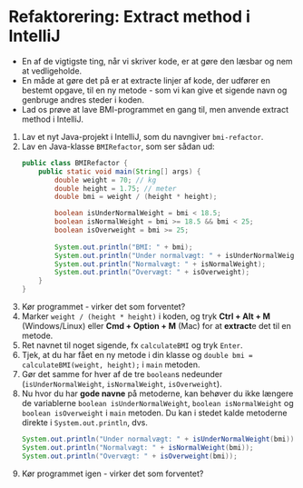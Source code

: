 # Refaktorering: Extract method i IntelliJ

- En af de vigtigste ting, når vi skriver kode, er at gøre den læsbar og nem at vedligeholde. 
- En måde at gøre det på er at extracte linjer af kode, der udfører en bestemt opgave, til en ny metode - som vi kan give et sigende navn og genbruge andres steder i koden.
- Lad os prøve at lave BMI-programmet en gang til, men anvende extract method i IntelliJ.

1. Lav et nyt Java-projekt i IntelliJ, som du navngiver `bmi-refactor`.
2. Lav en Java-klasse `BMIRefactor`, som ser sådan ud:
    ```java
    public class BMIRefactor {
        public static void main(String[] args) {
            double weight = 70; // kg
            double height = 1.75; // meter
            double bmi = weight / (height * height);

            boolean isUnderNormalWeight = bmi < 18.5;
            boolean isNormalWeight = bmi >= 18.5 && bmi < 25;
            boolean isOverweight = bmi >= 25;
            
            System.out.println("BMI: " + bmi);
            System.out.println("Under normalvægt: " + isUnderNormalWeight);
            System.out.println("Normalvægt: " + isNormalWeight);
            System.out.println("Overvægt: " + isOverweight);
        }
    }
    ```
3. Kør programmet - virker det som forventet?
4. Marker `weight / (height * height)` i koden, og tryk **Ctrl + Alt + M** (Windows/Linux) eller **Cmd + Option + M** (Mac) for at **extract**e det til en metode.
5. Ret navnet til noget sigende, fx `calculateBMI` og tryk `Enter`.
6. Tjek, at du har fået en ny metode i din klasse og `double bmi = calculateBMI(weight, height);` i `main` metoden.
7. Gør det samme for hver af de tre `boolean`s nedeunder (`isUnderNormalWeight`, `isNormalWeight`, `isOverweight`). 
8. Nu hvor du har **gode navne** på metoderne, kan behøver du ikke længere de variablerne `boolean isUnderNormalWeight`, `boolean isNormalWeight` og `boolean isOverweight` i `main` metoden. Du kan i stedet kalde metoderne direkte i `System.out.println`, dvs.
    ```java
    System.out.println("Under normalvægt: " + isUnderNormalWeight(bmi));
    System.out.println("Normalvægt: " + isNormalWeight(bmi));
    System.out.println("Overvægt: " + isOverweight(bmi));
    ```
9. Kør programmet igen - virker det som forventet?
